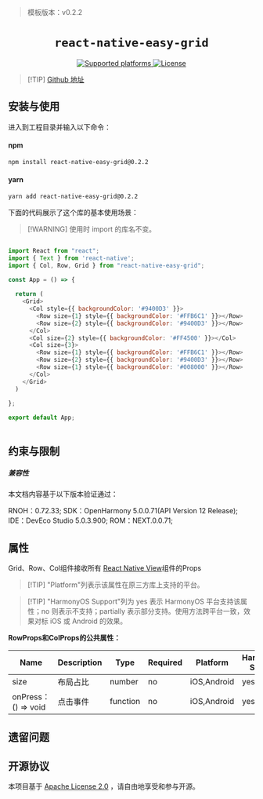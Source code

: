 <!-- {% raw %} -->

> 模板版本：v0.2.2

<p align="center">
  <h1 align="center"> <code>react-native-easy-grid</code> </h1>
</p>
<p align="center">
    <a href="https://github.com/GeekyAnts/react-native-easy-grid">
        <img src="https://img.shields.io/badge/platforms-android%20|%20ios%20|%20harmony%20-lightgrey.svg" alt="Supported platforms" />
    </a>
    <a href="https://github.com/GeekyAnts/react-native-easy-grid/blob/master/LICENSE">
        <img src="https://img.shields.io/badge/license-Apache License 2.0-green.svg" alt="License" />
    </a>
</p>

> [!TIP] [Github 地址](https://github.com/GeekyAnts/react-native-easy-grid)


## 安装与使用

进入到工程目录并输入以下命令：

#### **npm**

```bash
npm install react-native-easy-grid@0.2.2
```

#### **yarn**

```bash
yarn add react-native-easy-grid@0.2.2 
```

<!-- tabs:end -->


下面的代码展示了这个库的基本使用场景：

> [!WARNING] 使用时 import 的库名不变。


```js

import React from "react";
import { Text } from 'react-native';
import { Col, Row, Grid } from "react-native-easy-grid";

const App = () => {
 
  return (
    <Grid>
      <Col style={{ backgroundColor: '#9400D3' }}>
        <Row size={1} style={{ backgroundColor: '#FFB6C1' }}></Row>
        <Row size={2} style={{ backgroundColor: '#9400D3' }}></Row>
      </Col>
      <Col size={2} style={{ backgroundColor: '#FF4500' }}></Col>
      <Col size={3}>
        <Row size={1} style={{ backgroundColor: '#FFB6C1' }}></Row>
        <Row size={2} style={{ backgroundColor: '#9400D3' }}></Row>
        <Row size={1} style={{ backgroundColor: '#008000' }}></Row>
      </Col>
    </Grid>
  )
      
};

export default App;
  
```
## 约束与限制

##### 兼容性

本文档内容基于以下版本验证通过：

RNOH：0.72.33; SDK：OpenHarmony 5.0.0.71(API Version 12 Release); IDE：DevEco Studio 5.0.3.900; ROM：NEXT.0.0.71;


## 属性

Grid、Row、Col组件接收所有 [React Native View](https://reactnative.dev/docs/view#props)组件的Props

> [!TIP] "Platform"列表示该属性在原三方库上支持的平台。

> [!TIP] "HarmonyOS Support"列为 yes 表示 HarmonyOS 平台支持该属性；no 则表示不支持；partially 表示部分支持。使用方法跨平台一致，效果对标 iOS 或 Android 的效果。

**RowProps和ColProps的公共属性：**

| Name | Description | Type | Required | Platform | HarmonyOS Support  |
| ---- | ----------- | ---- | -------- | -------- | ------------------ |
|   size  | 布局占比   | number   | no | iOS,Android      | yes |
|   onPress：() => void  |  点击事件       | function     | no | iOS,Android      | yes |


## 遗留问题

## 开源协议

本项目基于 [Apache License 2.0](https://github.com/GeekyAnts/react-native-easy-grid/blob/master/LICENSE) ，请自由地享受和参与开源。

<!-- {% endraw %} -->
